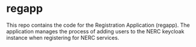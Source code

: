 # regapp

This repo contains the code for the Registration Application (regapp).
The application manages the process of adding users to the NERC keycloak 
instance when registering for NERC services.
